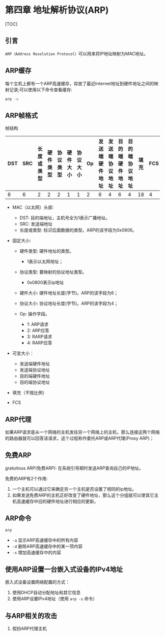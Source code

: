 

# 第四章 地址解析协议(ARP)

[TOC]




## 引言

`ARP（Address Resolution Protocol）`可以用来将IP地址映射为MAC地址。



## ARP缓存

每个主机上都有一个ARP高速缓存，存放了最近Internet地址到硬件地址之间的映射记录;可以使用以下命令查看缓存:

```sh
arp -a
```



## ARP帧格式

帧结构

| DST  | SRC  | 长度或类型 | 硬件类型 | 协议类型 | 硬件大小 | 协议大小 | Op   | 发送端硬件地址 | 发送端协议地址 | 目的端硬件地址 | 目的端协议地址 | 填充 | FCS  |
| ---- | ---- | ---------- | -------- | -------- | -------- | -------- | ---- | -------------- | -------------- | -------------- | -------------- | ---- | ---- |
| 6    | 6    | 2          | 2        | 2        | 1        | 1        | 2    | 6              | 4              | 6              | 4              | 18   | 4    |

- MAC（以太网）头部:
  - DST: 目的端地址，主机号全为1表示广播地址。
  - SRC: 发送端地址
  - 长度或类型: 标识后面数据的类型。ARP的该字段为0x0806。

- 固定大小:

  - 硬件类型: 硬件地址的类型。

    - 1表示以太网地址；
  - 协议类型: 要映射的协议地址类型。
    - 0x0800表示ip地址
  - 硬件大小: 硬件地址长度(字节)。ARP的该字段为6；
  - 协议大小: 协议地址长度(字节)。ARP的该字段为4；
  - Op: 操作字段。
    - 1: ARP请求
    - 2: ARP应答
    - 3: RARP请求
    - 4: RARP应答


- 可变大小：
  - 发送端硬件地址
  - 发送端协议地址
  - 目的端硬件地址
  - 目的端协议地址
- 填充（不按比例）
- FCS



## ARP代理

如果ARP请求是从一个网络的主机发往另一个网络上的主机，那么连接这两个网络的路由器就可以回答该请求，这个过程称作委托ARP或ARP代理(Proxy ARP)；



## 免费ARP

gratuitous ARP(免费ARP): 在系统引导期时发送ARP查询自己的IP地址。

免费的ARP有2个作用:

1. 一个主机可以通过它来确定另一个主机是否设置了相同的ip地址。
2. 如果发送免费ARP的主机正好改变了硬件地址，那么这个分组就可以使其它主机高速缓存中旧的硬件地址进行相应的更新。



## ARP命令

```sh
arp 
```

- `-a` 显示ARP高速缓存中的所有内容
- `-d` 删除ARP高速缓存中的某一项内容
- `-s` 增加高速缓存中的内容



## 使用ARP设置一台嵌入式设备的IPv4地址

嵌入式设备设置网络配置的方式：

1. 使用DHCP自动分配地址和其它信息
2. 使用ARP设置IPv4地址（使用 `arp -s` 命令）



## 与ARP相关的攻击

1. 假扮ARP代理主机